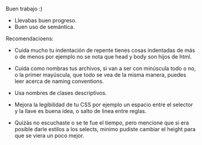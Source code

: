 Buen trabajo :)

- Llevabas buen progreso.
- Buen uso de semántica.

Recomendacioens:

- Cuida mucho tu indentación de repente tienes cosas indentadas de más o de menos por ejemplo no se nota que head y body son hijos de html.
- Cuida como nombras tus archivos, si van a ser con minúscula todo o no, o la primer mayúscula, que todo se vea de la misma manera, puedes leer acerca de naming conventions.
- Usa nombres de clases descriptivos.
- Mejora la legibilidad de tu CSS por ejemplo un espacio entre el selector y la llave es buena idea, o salto de linea entre reglas.

- Quizás no escuchaste o se te fue el tiempo, pero mencione que si era posible darle estilos a los selects, minimo pudiste cambiar el height para que
  se viera un poco mejor.
